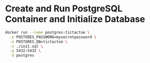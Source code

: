 # Create and Run PostgreSQL Container and Initialize Database
```bash
docker run --name postgres-tictactoe \
  -e POSTGRES_PASSWORD=mysecretpassword \
  -e POSTGRES_DB=tictactoe \
  -v ./init.sql \
  -p 5432:5432 \
  -d postgres
```